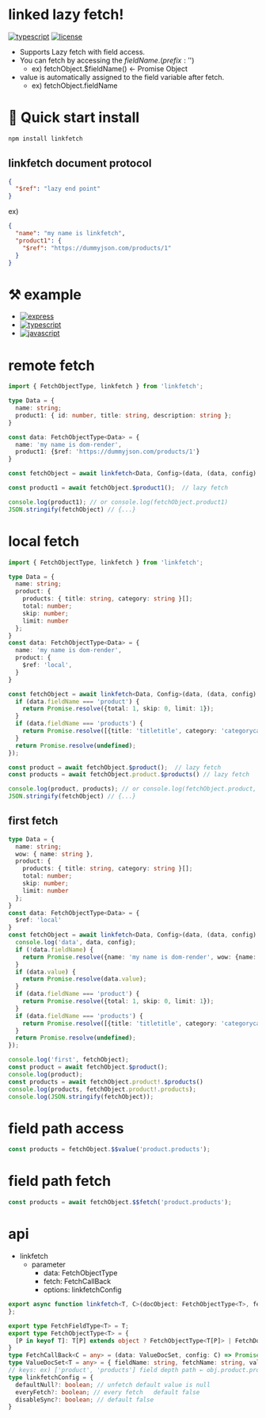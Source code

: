 linked lazy fetch!
===

[![typescript](https://img.shields.io/badge/-npm-black?logo=npm)](https://www.npmjs.com/package/linkfetch) [![license](https://img.shields.io/badge/license-MIT-green)](LICENSE.md)

* Supports Lazy fetch with field access.
* You can fetch by accessing the $fieldName.  (prefix: '$')
    * ex) fetchObject.$fieldName()  ← Promise Object
* value is automatically assigned to the field variable after fetch.
    * ex) fetchObject.fieldName

# 🚀 Quick start  install

```bash
npm install linkfetch
```

## linkfetch document protocol

```json
{
  "$ref": "lazy end point"
}
```

ex)

```json
{
  "name": "my name is linkfetch",
  "product1": {
    "$ref": "https://dummyjson.com/products/1"
  }
}
```
# ⚒️ example
- [![express](https://img.shields.io/badge/-server-black?logo=express)](./test/server:test.ts)
- [![typescript](https://img.shields.io/badge/-node-black?logo=typescript)](./test/node:test.ts)
- [![javascript](https://img.shields.io/badge/-web-black?logo=javascript)](./test/web:test.html)
# remote fetch

```typescript
import { FetchObjectType, linkfetch } from 'linkfetch';

type Data = {
  name: string;
  product1: { id: number, title: string, description: string };
}

const data: FetchObjectType<Data> = {
  name: 'my name is dom-render',
  product1: {$ref: 'https://dummyjson.com/products/1'}
}

const fetchObject = await linkfetch<Data, Config>(data, (data, config) => fetch(data.doc!.$ref, {method: 'GET'}).then(it => it.json()));

const product1 = await fetchObject.$product1();  // lazy fetch

console.log(product1); // or console.log(fetchObject.product1)
JSON.stringify(fetchObject) // {...}
```

# local fetch

```typescript
import { FetchObjectType, linkfetch } from 'linkfetch';

type Data = {
  name: string;
  product: {
    products: { title: string, category: string }[];
    total: number;
    skip: number;
    limit: number
  };
}
const data: FetchObjectType<Data> = {
  name: 'my name is dom-render',
  product: {
    $ref: 'local',
  }
}

const fetchObject = await linkfetch<Data, Config>(data, (data, config) => {
  if (data.fieldName === 'product') {
    return Promise.resolve({total: 1, skip: 0, limit: 1});
  }
  if (data.fieldName === 'products') {
    return Promise.resolve([{title: 'titletitle', category: 'categorycategory'}]);
  }
  return Promise.resolve(undefined);
});

const product = await fetchObject.$product();  // lazy fetch
const products = await fetchObject.product.$products() // lazy fetch

console.log(product, products); // or console.log(fetchObject.product, fetchObject.product.products)
JSON.stringify(fetchObject) // {...}
```

## first fetch

```typescript
type Data = {
  name: string;
  wow: { name: string },
  product: {
    products: { title: string, category: string }[];
    total: number;
    skip: number;
    limit: number
  };
}
const data: FetchObjectType<Data> = {
  $ref: 'local'
}
const fetchObject = await linkfetch<Data, Config>(data, (data, config) => {
  console.log('data', data, config);
  if (!data.fieldName) {
    return Promise.resolve({name: 'my name is dom-render', wow: {name: 'wow'}});
  }
  if (data.value) {
    return Promise.resolve(data.value);
  }
  if (data.fieldName === 'product') {
    return Promise.resolve({total: 1, skip: 0, limit: 1});
  }
  if (data.fieldName === 'products') {
    return Promise.resolve([{title: 'titletitle', category: 'categorycategory'}]);
  }
  return Promise.resolve(undefined);
});

console.log('first', fetchObject);
const product = await fetchObject.$product();
console.log(product);
const products = await fetchObject.product!.$products()
console.log(products, fetchObject.product!.products);
console.log(JSON.stringify(fetchObject));
```

# field path access

```typescript
const products = fetchObject.$$value('product.products');
```

# field path fetch

```typescript
const products = await fetchObject.$$fetch('product.products');
```

# api

- linkfetch
    - parameter
        - data: FetchObjectType
        - fetch: FetchCallBack
        - options: linkfetchConfig

```typescript
export async function linkfetch<T, C>(docObject: FetchObjectType<T>, fetch: FetchCallBack<C>, config?: { config?: C, linkfetchConfig?: linkfetchConfig }): Promise<FetchObjectPromiseType<T, C>> {/*...*/
};

export type FetchFieldType<T> = T;
export type FetchObjectType<T> = {
  [P in keyof T]: T[P] extends object ? FetchObjectType<T[P]> | FetchDoc : FetchFieldType<T[P]>;
}
type FetchCallBack<C = any> = (data: ValueDocSet, config: C) => Promise<any>;
type ValueDocSet<T = any> = { fieldName: string, fetchName: string, value?: T, doc?: FetchDoc, keys: string[] };
// keys: ex) ['product', 'products'] field depth path ← obj.product.products
type linkfetchConfig = {
  defaultNull?: boolean; // unfetch default value is null 
  everyFetch?: boolean; // every fetch   default false
  disableSync?: boolean; // default false 
} 
```
